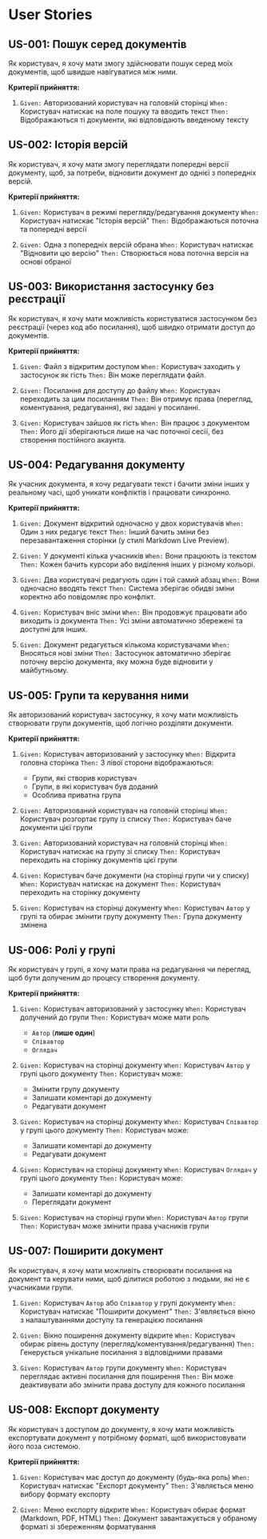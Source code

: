 # User Stories

## US-001: Пошук серед документів

Як користувач, я хочу мати змогу здійснювати пошук серед моїх документів, щоб швидше навігуватися між ними.

**Критерії прийняття:**

1. `Given:` Авторизований користувач на головній сторінці
`When:` Користувач натискає на поле пошуку та вводить текст
`Then:` Відображаються ті документи, які відповідають введеному тексту

## US-002: Історія версій

Як користувач, я хочу мати змогу переглядати попередні версії документу, щоб, за потреби, відновити документ до однієї з попередніх версій.

**Критерії прийняття:**

1. `Given:` Користувач в режимі перегляду/редагування документу
`When:` Користувач натискає "Історія версій"
`Then:` Відображаються поточна та попередні версії

2. `Given:` Одна з попередніх версій обрана
`When:` Користувач натискає "Відновити цю версію"
`Then:` Створюється нова поточна версія на основі обраної

## US-003: Використання застосунку без реєстрації

Як користувач, я хочу мати можливість користуватися застосунком без реєстрації (через код або посилання), щоб швидко отримати доступ до документів.

**Критерії прийняття:**

1. `Given:` Файл з відкритим доступом
`When:` Користувач заходить у застосунок як гість
`Then:` Він може переглядати файл.

2. `Given:` Посилання для доступу до файлу
`When:` Користувач переходить за цим посиланням
`Then:` Він отримує права (перегляд, коментування, редагування), які задані у посиланні.

3. `Given:` Користувач зайшов як гість
`When:` Він працює з документом
`Then:` Його дії зберігаються лише на час поточної сесії, без створення постійного акаунта.

## US-004: Редагування документу

Як учасник документа, я хочу редагувати текст і бачити зміни інших у реальному часі, щоб уникати конфліктів і працювати синхронно.

**Критерії прийняття:**

1. `Given:` Документ відкритий одночасно у двох користувачів
`When:` Один з них редагує текст
`Then:` Інший бачить зміни без перезавантаження сторінки (у стилі Markdown Live Preview).

2. `Given:` У документі кілька учасників
`When:` Вони працюють із текстом
`Then:` Кожен бачить курсори або виділення інших у різному кольорі.

3. `Given:` Два користувачі редагують один і той самий абзац
`When:` Вони одночасно вводять текст
`Then:` Система зберігає обидві зміни коректно або повідомляє про конфлікт.

4. `Given:` Користувач вніс зміни
`When:` Він продовжує працювати або виходить із документа
`Then:` Усі зміни автоматично збережені та доступні для інших.

5. `Given:` Документ редагується кількома користувачами
`When:` Вносяться нові зміни
`Then:` Застосунок автоматично зберігає поточну версію документа, яку можна буде відновити у майбутньому.

## US-005: Групи та керування ними

Як авторизований користувач застосунку, я хочу мати можливість створювати групи документів, щоб логічно розділяти документи.

**Критерії прийняття:**

1. `Given:` Користувач авторизований у застосунку
`When:` Відкрита головна сторінка
`Then:` З лівої сторони відображаються:
    - Групи, які створив користувач
    - Групи, в які користувач був доданий
    - Особлива приватна група

2. `Given:` Авторизований користувач на головній сторінці
`When:` Користувач розгортає групу із списку
`Then:` Користувач баче документи цієї групи

3. `Given:` Авторизований користувач на головній сторінці
`When:` Користувач натискає на групу зі списку
`Then:` Користувач переходить на сторінку документів цієї групи

4. `Given:` Користувач баче документи (на сторінці групи чи у списку)
`When:` Користувач натискає на документ
`Then:` Користувач переходить на сторінку документу

5. `Given:` Користувач на сторінці документу
`When:` Користувач `Автор` у групі та обирає змінити групу документу
`Then:` Група документу змінена

## US-006: Ролі у групі

Як користувач у групі, я хочу мати права на редагування чи перегляд, щоб бути долученим до процесу створення документу.

**Критерії прийняття:**

1. `Given:` Користувач авторизований у застосунку
`When:` Користувач долучений до групи
`Then:` Користувач може мати роль
    - `Автор` (**лише один**)
    - `Співавтор`
    - `Оглядач`

2. `Given:` Користувач на сторінці документу
`When:` Користувач `Автор` у групі цього документу
`Then:` Користувач може:
    - Змінити групу документу
    - Залишати коментарі до документу
    - Редагувати документ

3. `Given:` Користувач на сторінці документу
`When:` Користувач `Співавтор` у групі цього документу
`Then:` Користувач може:
    - Залишати коментарі до документу
    - Редагувати документ

4. `Given:` Користувач на сторінці документу
`When:` Користувач `Оглядач` у групі цього документу
`Then:` Користувач може:
    - Залишати коментарі до документу
    - Переглядати документ

5. `Given:` Користувач на сторінці групи
`When:` Користувач `Автор` групи
`Then:` Користувач може змінити права учасників групи

## US-007: Поширити документ

Як користувач, я хочу мати можливіть створювати посилання на документ та керувати ними, щоб ділитися роботою з людьми, які не є учасниками групи.

1. `Given:` Користувач `Автор` або `Співавтор` у групі документу
`When:` Користувач натискає "Поширити документ"
`Then:` З'являється вікно з налаштуваннями доступу та генерацією посилання

2. `Given:` Вікно поширення документу відкрите
`When:` Користувач обирає рівень доступу (перегляд/коментування/редагування)
`Then:` Генерується унікальне посилання з відповідними правами

3. `Given:` Користувач `Автор` групи документу
`When:` Користувач переглядає активні посилання для поширення
`Then:` Він може деактивувати або змінити права доступу для кожного посилання

## US-008: Експорт документу

Як користувач з доступом до документу, я хочу мати можливість експортувати документ у потрібному форматі, щоб використовувати його поза системою.

**Критерії прийняття:**

1. `Given:` Користувач має доступ до документу (будь-яка роль)
`When:` Користувач натискає "Експорт документу"
`Then:` З'являється меню вибору формату експорту

2. `Given:` Меню експорту відкрите
`When:` Користувач обирає формат (Markdown, PDF, HTML)
`Then:` Документ завантажується у обраному форматі зі збереженням форматування
